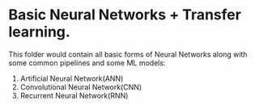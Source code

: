 
# Basic Neural Networks + Transfer learning.
This folder would contain all basic forms of Neural Networks along with some common pipelines and some ML models:

1. Artificial Neural Network(ANN)
2. Convolutional Neural Network(CNN)
3. Recurrent Neural Network(RNN)
